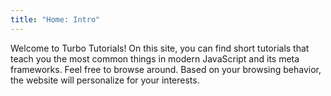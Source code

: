 ```yaml
---
title: "Home: Intro"
---
```


<le-title lines="Turbo tutorials_learn hard stuff at turbo speed" as="h1"></le-title>

<article class="max-w-prose text-xl">
  <p>Welcome to Turbo Tutorials! On this site, you can find short tutorials that teach you the most common things in modern JavaScript and its meta frameworks. Feel free to browse around. Based on your browsing behavior, the website will personalize for your interests.</p>
</article>
